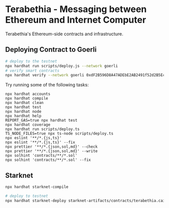 # Terabethia - Messaging between Ethereum and Internet Computer

Terabethia's Ethereum-side contracts and infrastructure.

## Deploying Contract to Goerli

```sh
# deploy to the testnet
npx hardhat run scripts/deploy.js --network goerli
# verify smart contracts
npx hardhat verify --network goerli 0xdF2B596D8A47ADEbE2AB2491f52d2B5Ec32f80e0 0x9f13B304E687fD1d78D8C8631CD0767DEeeFca50`
```

Try running some of the following tasks:

```shell
npx hardhat accounts
npx hardhat compile
npx hardhat clean
npx hardhat test
npx hardhat node
npx hardhat help
REPORT_GAS=true npx hardhat test
npx hardhat coverage
npx hardhat run scripts/deploy.ts
TS_NODE_FILES=true npx ts-node scripts/deploy.ts
npx eslint '**/*.{js,ts}'
npx eslint '**/*.{js,ts}' --fix
npx prettier '**/*.{json,sol,md}' --check
npx prettier '**/*.{json,sol,md}' --write
npx solhint 'contracts/**/*.sol'
npx solhint 'contracts/**/*.sol' --fix
```

## Starknet

```sh
npx hardhat starknet-compile

# deploy to testnet
npx hardhat starknet-deploy starknet-artifacts/contracts/terabethia.cairo/terabethia.json --starknet-network alpha-goerli
```

